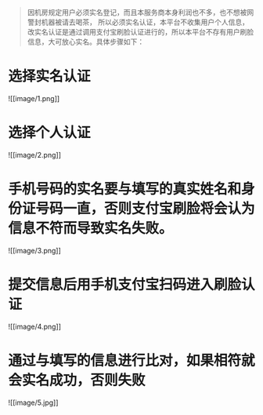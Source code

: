 
>因机房规定用户必须实名登记，而且本服务商本身利润也不多，也不想被网警封机器被请去喝茶，
所以必须实名认证，本平台不收集用户个人信息，改实名认证是通过调用支付宝刷脸认证进行的，所以本平台不存有用户刷脸信息，大可放心实名。具体步骤如下：

# 选择实名认证
![[image/1.png]]
# 选择个人认证
![[image/2.png]]

# 手机号码的实名要与填写的真实姓名和身份证号码一直，否则支付宝刷脸将会认为信息不符而导致实名失败。
![[image/3.png]]

# 提交信息后用手机支付宝扫码进入刷脸认证


![[image/4.png]]

# 通过与填写的信息进行比对，如果相符就会实名成功，否则失败
![[image/5.jpg]]